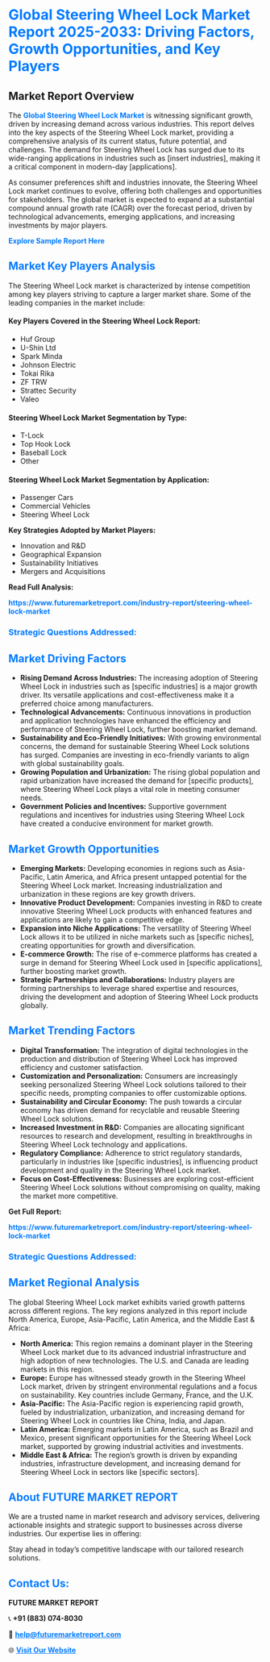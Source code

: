 <h1 style="color: #007BFF;">Global Steering Wheel Lock Market Report 2025-2033: Driving Factors, Growth Opportunities, and Key Players</h1>

<section id="overview">
<h2>Market Report Overview</h2>
<p>The <a href="https://www.futuremarketreport.com/industry-report/steering-wheel-lock-market" style="color: #007BFF; text-decoration: none;"><strong>Global Steering Wheel Lock Market</strong></a> is witnessing significant growth, driven by increasing demand across various industries. This report delves into the key aspects of the Steering Wheel Lock market, providing a comprehensive analysis of its current status, future potential, and challenges. The demand for Steering Wheel Lock has surged due to its wide-ranging applications in industries such as [insert industries], making it a critical component in modern-day [applications].</p>
<p>As consumer preferences shift and industries innovate, the Steering Wheel Lock market continues to evolve, offering both challenges and opportunities for stakeholders. The global market is expected to expand at a substantial compound annual growth rate (CAGR) over the forecast period, driven by technological advancements, emerging applications, and increasing investments by major players.</p>
</section>

<section id="overview">
<p><a href="https://www.futuremarketreport.com/request-sample/reportId=126785" style="color: #007BFF; text-decoration: none;"><strong>Explore Sample Report Here</strong></a></p>
</section>

<section id="key-players">
<h2 style="color: #007BFF;">Market Key Players Analysis</h2>
<p>The Steering Wheel Lock market is characterized by intense competition among key players striving to capture a larger market share. Some of the leading companies in the market include:</p>
<h4>Key Players Covered in the Steering Wheel Lock Report:</h4>
<ul><li>Huf Group</li><li>U-Shin Ltd</li><li>Spark Minda</li><li>Johnson Electric</li><li>Tokai Rika</li><li>ZF TRW</li><li>Strattec Security</li><li>Valeo</li></ul>
<h4>Steering Wheel Lock Market Segmentation by Type:</h4>
<ul><li>T-Lock</li><li>Top Hook Lock</li><li>Baseball Lock</li><li>Other</li></ul>

<h4>Steering Wheel Lock Market Segmentation by Application:</h4>
<ul><li>Passenger Cars</li><li>Commercial Vehicles</li><li>Steering Wheel Lock</li></ul>
<p><strong>Key Strategies Adopted by Market Players:</strong></p>
<ul>
<li>Innovation and R&D</li>
<li>Geographical Expansion</li>
<li>Sustainability Initiatives</li>
<li>Mergers and Acquisitions</li>
</ul>
</section>

<section>
<p><strong>Read Full Analysis: </strong></p><a href="https://www.futuremarketreport.com/industry-report/steering-wheel-lock-market" style="color: #007BFF; text-decoration: none;"><strong>https://www.futuremarketreport.com/industry-report/steering-wheel-lock-market</strong></a>
<h3 style="color: #007BFF;">Strategic Questions Addressed:</h3>
</section>

<section id="driving-factors">
<h2 style="color: #007BFF;">Market Driving Factors</h2>
<ul>
<li><strong>Rising Demand Across Industries:</strong> The increasing adoption of Steering Wheel Lock in industries such as [specific industries] is a major growth driver. Its versatile applications and cost-effectiveness make it a preferred choice among manufacturers.</li>
<li><strong>Technological Advancements:</strong> Continuous innovations in production and application technologies have enhanced the efficiency and performance of Steering Wheel Lock, further boosting market demand.</li>
<li><strong>Sustainability and Eco-Friendly Initiatives:</strong> With growing environmental concerns, the demand for sustainable Steering Wheel Lock solutions has surged. Companies are investing in eco-friendly variants to align with global sustainability goals.</li>
<li><strong>Growing Population and Urbanization:</strong> The rising global population and rapid urbanization have increased the demand for [specific products], where Steering Wheel Lock plays a vital role in meeting consumer needs.</li>
<li><strong>Government Policies and Incentives:</strong> Supportive government regulations and incentives for industries using Steering Wheel Lock have created a conducive environment for market growth.</li>
</ul>
</section>

<section id="growth-opportunities">
<h2 style="color: #007BFF;">Market Growth Opportunities</h2>
<ul>
<li><strong>Emerging Markets:</strong> Developing economies in regions such as Asia-Pacific, Latin America, and Africa present untapped potential for the Steering Wheel Lock market. Increasing industrialization and urbanization in these regions are key growth drivers.</li>
<li><strong>Innovative Product Development:</strong> Companies investing in R&D to create innovative Steering Wheel Lock products with enhanced features and applications are likely to gain a competitive edge.</li>
<li><strong>Expansion into Niche Applications:</strong> The versatility of Steering Wheel Lock allows it to be utilized in niche markets such as [specific niches], creating opportunities for growth and diversification.</li>
<li><strong>E-commerce Growth:</strong> The rise of e-commerce platforms has created a surge in demand for Steering Wheel Lock used in [specific applications], further boosting market growth.</li>
<li><strong>Strategic Partnerships and Collaborations:</strong> Industry players are forming partnerships to leverage shared expertise and resources, driving the development and adoption of Steering Wheel Lock products globally.</li>
</ul>
</section>

<section id="trending-factors">
<h2 style="color: #007BFF;">Market Trending Factors</h2>
<ul>
<li><strong>Digital Transformation:</strong> The integration of digital technologies in the production and distribution of Steering Wheel Lock has improved efficiency and customer satisfaction.</li>
<li><strong>Customization and Personalization:</strong> Consumers are increasingly seeking personalized Steering Wheel Lock solutions tailored to their specific needs, prompting companies to offer customizable options.</li>
<li><strong>Sustainability and Circular Economy:</strong> The push towards a circular economy has driven demand for recyclable and reusable Steering Wheel Lock solutions.</li>
<li><strong>Increased Investment in R&D:</strong> Companies are allocating significant resources to research and development, resulting in breakthroughs in Steering Wheel Lock technology and applications.</li>
<li><strong>Regulatory Compliance:</strong> Adherence to strict regulatory standards, particularly in industries like [specific industries], is influencing product development and quality in the Steering Wheel Lock market.</li>
<li><strong>Focus on Cost-Effectiveness:</strong> Businesses are exploring cost-efficient Steering Wheel Lock solutions without compromising on quality, making the market more competitive.</li>
</ul>
</section>

<section>
<p><strong>Get Full Report: </strong></p><a href="https://www.futuremarketreport.com/industry-report/steering-wheel-lock-market" style="color: #007BFF; text-decoration: none;"><strong>https://www.futuremarketreport.com/industry-report/steering-wheel-lock-market</strong></a>
<h3 style="color: #007BFF;">Strategic Questions Addressed:</h3>
</section>


<section id="regional-analysis">
<h2 style="color: #007BFF;">Market Regional Analysis</h2>
<p>The global Steering Wheel Lock market exhibits varied growth patterns across different regions. The key regions analyzed in this report include North America, Europe, Asia-Pacific, Latin America, and the Middle East & Africa:</p>
<ul>
<li><strong>North America:</strong> This region remains a dominant player in the Steering Wheel Lock market due to its advanced industrial infrastructure and high adoption of new technologies. The U.S. and Canada are leading markets in this region.</li>
<li><strong>Europe:</strong> Europe has witnessed steady growth in the Steering Wheel Lock market, driven by stringent environmental regulations and a focus on sustainability. Key countries include Germany, France, and the U.K.</li>
<li><strong>Asia-Pacific:</strong> The Asia-Pacific region is experiencing rapid growth, fueled by industrialization, urbanization, and increasing demand for Steering Wheel Lock in countries like China, India, and Japan.</li>
<li><strong>Latin America:</strong> Emerging markets in Latin America, such as Brazil and Mexico, present significant opportunities for the Steering Wheel Lock market, supported by growing industrial activities and investments.</li>
<li><strong>Middle East & Africa:</strong> The region’s growth is driven by expanding industries, infrastructure development, and increasing demand for Steering Wheel Lock in sectors like [specific sectors].</li>
</ul>
</section>

<footer>
<h2 style="color: #007BFF;">About FUTURE MARKET REPORT</h2>
<p>We are a trusted name in market research and advisory services, delivering actionable insights and strategic support to businesses across diverse industries. Our expertise lies in offering:</p>

<p>Stay ahead in today’s competitive landscape with our tailored research solutions.</p>

<h2 style="color: #007BFF;">Contact Us:</h2>
<p><strong>FUTURE MARKET REPORT</strong></p>
<p>📞 <strong>+91 (883) 074-8030</strong></p>
<p>📧 <strong><a href="mailto:help@futuremarketreport.com" style="color: #007BFF;">help@futuremarketreport.com</a></strong></p>
<p>🌐 <strong><a href="https://www.futuremarketreport.com/" style="color: #007BFF;">Visit Our Website</a></strong></p>
</footer>